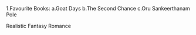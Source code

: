 1.Favourite Books:
      a.Goat Days
      b.The Second Chance
      c.Oru Sankeerthanam Pole
      


Realistic
Fantasy
Romance
